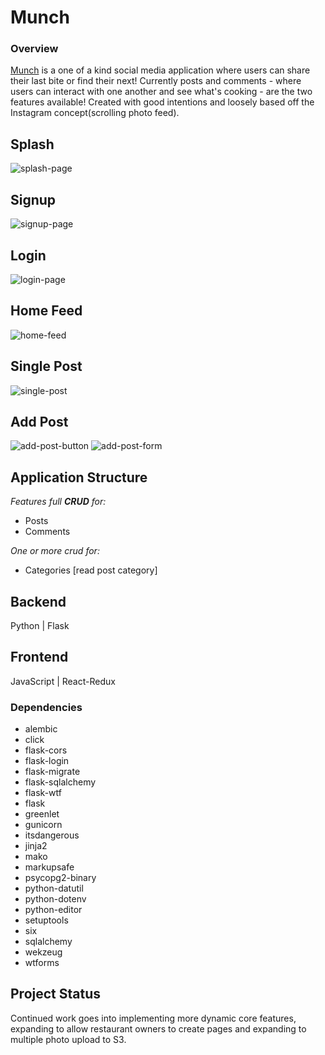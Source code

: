 # Munch

### Overview

[Munch](https://munch-206.herokuapp.com) is a one of a kind social media application where users can share their last bite or find their next! Currently posts and comments - where users can interact with one another and see what's cooking - are the two features available! Created with good intentions and loosely based off the Instagram concept(scrolling photo feed).

## Splash 

![splash-page](https://res.cloudinary.com/bigtechnik/image/upload/v1646060761/munch/Image_2-28-22_at_1.22_AM_qcukkv.jpg)

## Signup 
![signup-page](https://res.cloudinary.com/bigtechnik/image/upload/v1646060761/munch/Image_2-28-22_at_1.23_AM_1_qerufl.jpg)

## Login 
![login-page](https://res.cloudinary.com/bigtechnik/image/upload/v1646060761/munch/Image_2-28-22_at_1.23_AM_yayofm.jpg)

## Home Feed 
![home-feed](https://res.cloudinary.com/bigtechnik/image/upload/v1646061635/munch/Image_2-28-22_at_7.18_AM_dmxwzp.jpg)

## Single Post 
![single-post](https://res.cloudinary.com/bigtechnik/image/upload/v1646061639/munch/Image_2-28-22_at_7.20_AM_dxybwj.jpg) 

## Add Post 
![add-post-button](https://res.cloudinary.com/bigtechnik/image/upload/v1646061623/munch/Screen_Shot_2022-02-28_at_1.24.26_AM_x2jtyv.png) 
![add-post-form](https://res.cloudinary.com/bigtechnik/image/upload/v1646061638/munch/Image_2-28-22_at_7.19_AM_zy8aca.jpg)

## Application Structure
*Features full **CRUD** for:*
 - Posts
 - Comments

*One or more crud for:*
 - Categories [read post category]

## Backend
Python | Flask

## Frontend
JavaScript | React-Redux

### Dependencies
 - alembic
 - click
 - flask-cors
 - flask-login
 - flask-migrate
 - flask-sqlalchemy
 - flask-wtf
- flask
- greenlet
- gunicorn
- itsdangerous
- jinja2
- mako
- markupsafe
- psycopg2-binary
- python-datutil
- python-dotenv
- python-editor
- setuptools
- six
- sqlalchemy
- wekzeug
- wtforms



## Project Status
Continued work goes into implementing more dynamic core features, expanding to allow restaurant owners to create pages and expanding to multiple photo upload to S3. 

